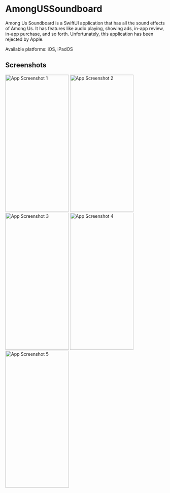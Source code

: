 # AmongUSSoundboard

Among Us Soundboard is a SwiftUI application that has all the sound effects of Among Us. It has features like audio playing, showing ads, in-app review, in-app purchase, and so forth. Unfortunately, this application has been rejected by Apple.

Available platforms: iOS, iPadOS

## Screenshots


<img src="https://user-images.githubusercontent.com/59976112/131473485-66710ce2-cae2-479f-805f-63be5686cfe9.png" alt="App Screenshot 1" width="200" height="430"> 
<img src="https://user-images.githubusercontent.com/59976112/131473493-e8751134-2b5e-47b3-9709-9a04e7444f57.png" alt="App Screenshot 2" width="200" height="430">
<img src="https://user-images.githubusercontent.com/59976112/131473497-5488bca3-f1df-47ef-a392-9a1a8fa3eea9.png" alt="App Screenshot 3" width="200" height="430"> 
<img src="https://user-images.githubusercontent.com/59976112/131473505-a5badd39-ad66-4b4f-95a5-5d47167cf6d6.png" alt="App Screenshot 4" width="200" height="430"> 
<img src="https://user-images.githubusercontent.com/59976112/131473507-463718fd-c4ec-4d40-8b13-9a7be68558f6.png" alt="App Screenshot 5" width="200" height="430"> 

